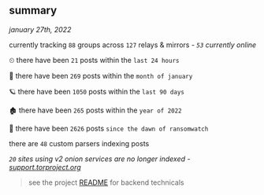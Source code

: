 
## summary
_january 27th, 2022_

currently tracking `88` groups across `127` relays & mirrors - _`53` currently online_

⏲ there have been `21` posts within the `last 24 hours`

🦈 there have been `269` posts within the `month of january`

🪐 there have been `1050` posts within the `last 90 days`

🏚 there have been `265` posts within the `year of 2022`

🦕 there have been `2626` posts `since the dawn of ransomwatch`

there are `48` custom parsers indexing posts

_`20` sites using v2 onion services are no longer indexed - [support.torproject.org](https://support.torproject.org/onionservices/v2-deprecation/)_

> see the project [README](https://github.com/thetanz/ransomwatch#ransomwatch--) for backend technicals

